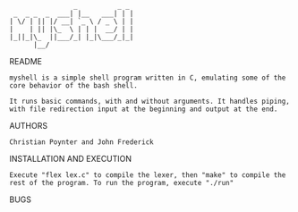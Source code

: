 
                    _          _ _
	 _  _ _  _  ___| |__   ___| | |
	| \/ | || |/ __| `_ \ / _ \ | |
	|    | || |\_  \ | | |  __/ | |
	|_||_|\_  ||___/_| |_|\___/_|_|
          |__/ 


README

	myshell is a simple shell program written in C, emulating some of the core behavior of the bash shell.

	It runs basic commands, with and without arguments. It handles piping, with file redirection input at the beginning and output at the end. 


AUTHORS
	
	Christian Poynter and John Frederick


INSTALLATION AND EXECUTION

	Execute "flex lex.c" to compile the lexer, then "make" to compile the rest of the program. To run the program, execute "./run"

BUGS

